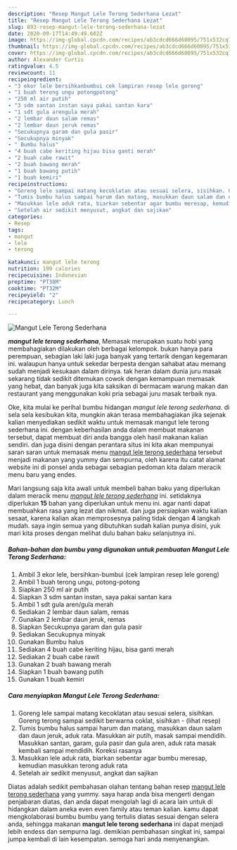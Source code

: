 ```yaml
---
description: "Resep Mangut Lele Terong Sederhana Lezat"
title: "Resep Mangut Lele Terong Sederhana Lezat"
slug: 893-resep-mangut-lele-terong-sederhana-lezat
date: 2020-09-17T14:49:49.602Z
image: https://img-global.cpcdn.com/recipes/ab3cdcd666d60095/751x532cq70/mangut-lele-terong-sederhana-foto-resep-utama.jpg
thumbnail: https://img-global.cpcdn.com/recipes/ab3cdcd666d60095/751x532cq70/mangut-lele-terong-sederhana-foto-resep-utama.jpg
cover: https://img-global.cpcdn.com/recipes/ab3cdcd666d60095/751x532cq70/mangut-lele-terong-sederhana-foto-resep-utama.jpg
author: Alexander Curtis
ratingvalue: 4.5
reviewcount: 11
recipeingredient:
- "3 ekor lele bersihkanbumbui cek lampiran resep lele goreng"
- "1 buah terong ungu potongpotong"
- "250 ml air putih"
- "3 sdm santan instan saya pakai santan kara"
- "1 sdt gula arengula merah"
- "2 lembar daun salam remas"
- "2 lembar daun jeruk remas"
- "Secukupnya garam dan gula pasir"
- "Secukupnya minyak"
- " Bumbu halus"
- "4 buah cabe keriting hijau bisa ganti merah"
- "2 buah cabe rawit"
- "2 buah bawang merah"
- "1 buah bawang putih"
- "1 buah kemiri"
recipeinstructions:
- "Goreng lele sampai matang kecoklatan atau sesuai selera, sisihkan. Goreng terong sampai sedikit berwarna coklat, sisihkan           (lihat resep)"
- "Tumis bumbu halus sampai harum dan matang, masukkan daun salam dan daun jeruk, aduk rata. Masukkan air putih, masak sampai mendidih. Masukkan santan, garam, gula pasir dan gula aren, aduk rata masak kembali sampai mendidih. Koreksi rasanya"
- "Masukkan lele aduk rata, biarkan sebentar agar bumbu meresap, kemudian masukkan terong aduk rata"
- "Setelah air sedikit menyusut, angkat dan sajikan"
categories:
- Resep
tags:
- mangut
- lele
- terong

katakunci: mangut lele terong 
nutrition: 199 calories
recipecuisine: Indonesian
preptime: "PT38M"
cooktime: "PT32M"
recipeyield: "2"
recipecategory: Lunch

---
```



![Mangut Lele Terong Sederhana](https://img-global.cpcdn.com/recipes/ab3cdcd666d60095/751x532cq70/mangut-lele-terong-sederhana-foto-resep-utama.jpg)

<b><i>mangut lele terong sederhana</i></b>, Memasak merupakan suatu hobi yang membahagiakan dilakukan oleh berbagai kelompok. bukan hanya para perempuan, sebagian laki laki juga banyak yang tertarik dengan kegemaran ini. walaupun hanya untuk sekedar berpesta dengan sahabat atau memang sudah menjadi kesukaan dalam dirinya. tak heran dalam dunia juru masak sekarang tidak sedikit ditemukan cowok dengan kemampuan memasak yang hebat, dan banyak juga kita saksikan di bermacam warung makan dan restaurant yang menggunakan koki pria sebagai juru masak terbaik nya.

Oke, kita mulai ke perihal bumbu hidangan <i>mangut lele terong sederhana</i>. di sela sela kesibukan kita, mungkin akan terasa membahagiakan jika sejenak kalian menyediakan sedikit waktu untuk memasak mangut lele terong sederhana ini. dengan keberhasilan anda dalam membuat makanan tersebut, dapat membuat diri anda bangga oleh hasil makanan kalian sendiri. dan juga disini dengan perantara situs ini kita akan mempunyai saran saran untuk memasak menu <u>mangut lele terong sederhana</u> tersebut menjadi makanan yang yummy dan sempurna, oleh karena itu catat alamat website ini di ponsel anda sebagai sebagian pedoman kita dalam meracik menu baru yang endes.




Mari langsung saja kita awali untuk membeli bahan baku yang diperlukan dalam meracik menu <u><i>mangut lele terong sederhana</i></u> ini. setidaknya diperlukan <b>15</b> bahan yang diperlukan untuk menu ini. agar nanti dapat membuahkan rasa yang lezat dan nikmat. dan juga persiapkan waktu kalian sesaat, karena kalian akan memprosesnya paling tidak dengan <b>4</b> langkah mudah. saya ingin semua yang dibutuhkan sudah kalian punya disini, yuk mari kita proses dengan melihat dulu bahan baku selanjutnya ini.

<!--inarticleads1-->

##### Bahan-bahan dan bumbu yang digunakan untuk pembuatan Mangut Lele Terong Sederhana:

1. Ambil 3 ekor lele, bersihkan-bumbui (cek lampiran resep lele goreng)
1. Ambil 1 buah terong ungu, potong-potong
1. Siapkan 250 ml air putih
1. Siapkan 3 sdm santan instan, saya pakai santan kara
1. Ambil 1 sdt gula aren/gula merah
1. Sediakan 2 lembar daun salam, remas
1. Gunakan 2 lembar daun jeruk, remas
1. Siapkan Secukupnya garam dan gula pasir
1. Sediakan Secukupnya minyak
1. Gunakan  Bumbu halus
1. Sediakan 4 buah cabe keriting hijau, bisa ganti merah
1. Sediakan 2 buah cabe rawit
1. Gunakan 2 buah bawang merah
1. Siapkan 1 buah bawang putih
1. Gunakan 1 buah kemiri




<!--inarticleads2-->

##### Cara menyiapkan Mangut Lele Terong Sederhana:

1. Goreng lele sampai matang kecoklatan atau sesuai selera, sisihkan. Goreng terong sampai sedikit berwarna coklat, sisihkan -           (lihat resep)
1. Tumis bumbu halus sampai harum dan matang, masukkan daun salam dan daun jeruk, aduk rata. Masukkan air putih, masak sampai mendidih. Masukkan santan, garam, gula pasir dan gula aren, aduk rata masak kembali sampai mendidih. Koreksi rasanya
1. Masukkan lele aduk rata, biarkan sebentar agar bumbu meresap, kemudian masukkan terong aduk rata
1. Setelah air sedikit menyusut, angkat dan sajikan




Diatas adalah sedikit pembahasan olahan tentang bahan resep <u>mangut lele terong sederhana</u> yang yummy. saya harap anda bisa mengerti dengan penjabaran diatas, dan anda dapat mengolah lagi di acara lain untuk di hidangkan dalam aneka even even family atau teman kalian. kamu dapat mengkolaborasi bumbu bumbu yang tertulis diatas sesuai dengan selera anda, sehingga makanan <b>mangut lele terong sederhana</b> ini dapat menjadi lebih endess dan sempurna lagi. demikian pembahasan singkat ini, sampai jumpa kembali di lain kesempatan. semoga hari anda menyenangkan.
